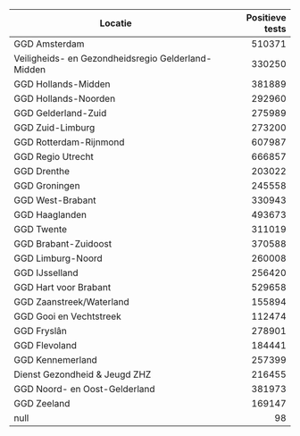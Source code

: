 | Locatie | Positieve tests |
|---------|----------------:|
| GGD Amsterdam                            | 510371 |
| Veiligheids- en Gezondheidsregio Gelderland-Midden | 330250 |
| GGD Hollands-Midden                      | 381889 |
| GGD Hollands-Noorden                     | 292960 |
| GGD Gelderland-Zuid                      | 275989 |
| GGD Zuid-Limburg                         | 273200 |
| GGD Rotterdam-Rijnmond                   | 607987 |
| GGD Regio Utrecht                        | 666857 |
| GGD Drenthe                              | 203022 |
| GGD Groningen                            | 245558 |
| GGD West-Brabant                         | 330943 |
| GGD Haaglanden                           | 493673 |
| GGD Twente                               | 311019 |
| GGD Brabant-Zuidoost                     | 370588 |
| GGD Limburg-Noord                        | 260008 |
| GGD IJsselland                           | 256420 |
| GGD Hart voor Brabant                    | 529658 |
| GGD Zaanstreek/Waterland                 | 155894 |
| GGD Gooi en Vechtstreek                  | 112474 |
| GGD Fryslân                              | 278901 |
| GGD Flevoland                            | 184441 |
| GGD Kennemerland                         | 257399 |
| Dienst Gezondheid & Jeugd ZHZ            | 216455 |
| GGD Noord- en Oost-Gelderland            | 381973 |
| GGD Zeeland                              | 169147 |
| null                                     |    98 |
